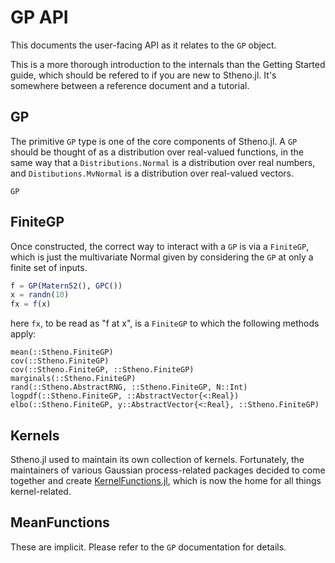 # GP API

This documents the user-facing API as it relates to the `GP` object.

This is a more thorough introduction to the internals than the Getting Started guide, which should be refered to if you are new to Stheno.jl. It's somewhere between a reference document and a tutorial.


## GP

The primitive `GP` type is one of the core components of Stheno.jl. A `GP` should be thought of as a distribution over real-valued functions, in the same way that a `Distributions.Normal` is a distribution over real numbers, and `Distibutions.MvNormal` is a distribution over real-valued vectors.

```@docs
GP
```



## FiniteGP

Once constructed, the correct way to interact with a `GP` is via a `FiniteGP`, which is just the multivariate Normal given by considering the `GP` at only a finite set of inputs.

```julia
f = GP(Matern52(), GPC())
x = randn(10)
fx = f(x)
```
here `fx`, to be read as "f at x", is a `FiniteGP` to which the following methods apply:
```@docs
mean(::Stheno.FiniteGP)
cov(::Stheno.FiniteGP)
cov(::Stheno.FiniteGP, ::Stheno.FiniteGP)
marginals(::Stheno.FiniteGP)
rand(::Stheno.AbstractRNG, ::Stheno.FiniteGP, N::Int)
logpdf(::Stheno.FiniteGP, ::AbstractVector{<:Real})
elbo(::Stheno.FiniteGP, y::AbstractVector{<:Real}, ::Stheno.FiniteGP)
```


## Kernels

Stheno.jl used to maintain its own collection of kernels. Fortunately, the maintainers of
various Gaussian process-related packages decided to come together and create
[KernelFunctions.jl](https://github.com/JuliaGaussianProcesses/KernelFunctions.jl), which is
now the home for all things kernel-related.

## MeanFunctions
These are implicit. Please refer to the `GP` documentation for details.
